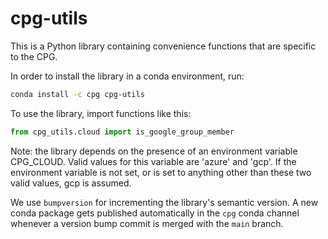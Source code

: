 # cpg-utils

This is a Python library containing convenience functions that are specific to the CPG.

In order to install the library in a conda environment, run:

```bash
conda install -c cpg cpg-utils
```

To use the library, import functions like this:

```python
from cpg_utils.cloud import is_google_group_member
```

Note: the library depends on the presence of an environment variable CPG_CLOUD. Valid values for this variable are 'azure' and 'gcp'. If the environment variable is not set, or is set to anything other than these two valid values, gcp is assumed.

We use `bumpversion` for incrementing the library's semantic version. A new conda package gets published automatically in the `cpg` conda channel whenever a version bump commit is merged with the `main` branch.
